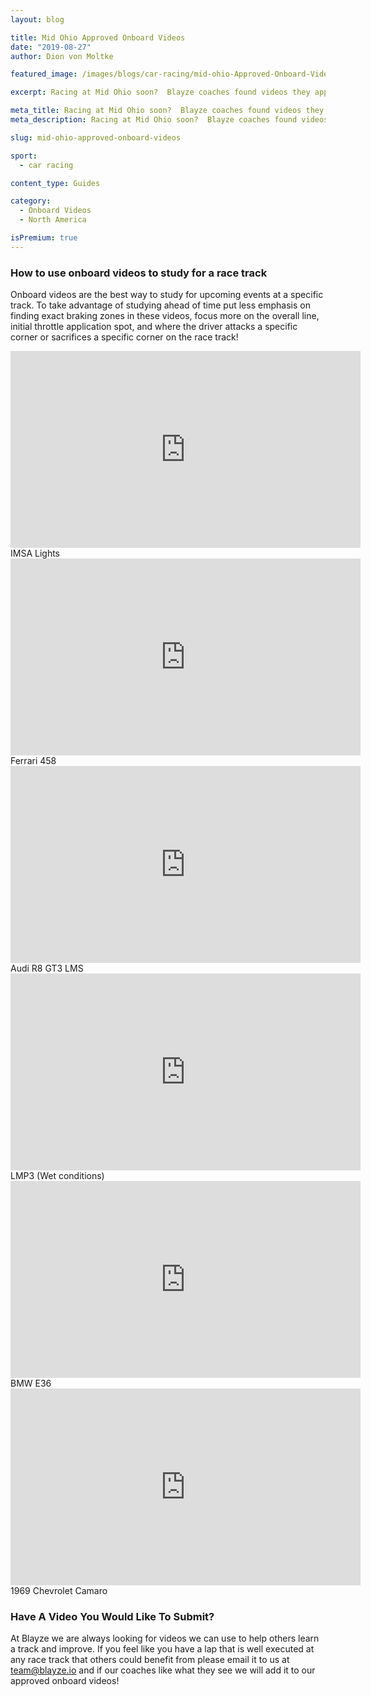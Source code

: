 ```yaml
---
layout: blog

title: Mid Ohio Approved Onboard Videos
date: "2019-08-27"
author: Dion von Moltke

featured_image: /images/blogs/car-racing/mid-ohio-Approved-Onboard-Videos-compressor.jpg

excerpt: Racing at Mid Ohio soon?  Blayze coaches found videos they approve of watching to study for this race track!

meta_title: Racing at Mid Ohio soon?  Blayze coaches found videos they approve of watching to study for this race track!
meta_description: Racing at Mid Ohio soon?  Blayze coaches found videos they approve of watching to study for this race track!

slug: mid-ohio-approved-onboard-videos

sport:
  - car racing

content_type: Guides

category:
  - Onboard Videos
  - North America

isPremium: true
---
```


### How to use onboard videos to study for a race track

Onboard videos are the best way to study for upcoming events at a specific track. To take advantage of studying ahead of time put less emphasis on finding exact braking zones in these videos, focus more on the overall line, initial throttle application spot, and where the driver attacks a specific corner or sacrifices a specific corner on the race track!

<iframe title="Blog iFrame" width="560" height="315" src="https://www.youtube.com/embed/isEk_Bv_0oQ" frameborder="0" allow="accelerometer; autoplay; encrypted-media; gyroscope; picture-in-picture" allowfullscreen></iframe>
IMSA Lights

<iframe title="Blog iFrame" width="560" height="315" src="https://www.youtube.com/embed/BpMGv-VTpAQ" frameborder="0" allow="accelerometer; autoplay; encrypted-media; gyroscope; picture-in-picture" allowfullscreen></iframe>
Ferrari 458

<iframe title="Blog iFrame" width="560" height="315" src="https://www.youtube.com/embed/SXriGOrUwHs" frameborder="0" allow="accelerometer; autoplay; encrypted-media; gyroscope; picture-in-picture" allowfullscreen></iframe>
Audi R8 GT3 LMS

<iframe title="Blog iFrame" width="560" height="315" src="https://www.youtube.com/embed/271dKczwyjM" frameborder="0" allow="accelerometer; autoplay; encrypted-media; gyroscope; picture-in-picture" allowfullscreen></iframe>
LMP3 (Wet conditions)

<iframe title="Blog iFrame" width="560" height="315" src="https://www.youtube.com/embed/CyllSy3Afzk" frameborder="0" allow="accelerometer; autoplay; encrypted-media; gyroscope; picture-in-picture" allowfullscreen></iframe>
BMW E36

<iframe title="Blog iFrame" width="560" height="315" src="https://www.youtube.com/embed/8oX8KVpx8AQ" frameborder="0" allow="accelerometer; autoplay; encrypted-media; gyroscope; picture-in-picture" allowfullscreen></iframe>
1969 Chevrolet Camaro

### Have A Video You Would Like To Submit?

At Blayze we are always looking for videos we can use to help others learn a track and improve. If you feel like you have a lap that is well executed at any race track that others could benefit from please email it to us at team@blayze.io and if our coaches like what they see we will add it to our approved onboard videos!
